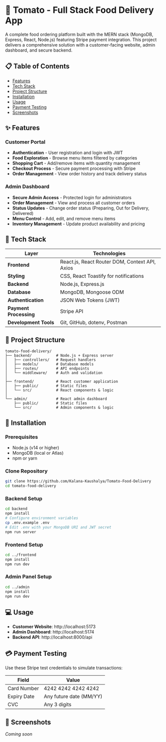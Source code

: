 # 🍅 Tomato - Full Stack Food Delivery App

A complete food ordering platform built with the MERN stack (MongoDB, Express, React, Node.js) featuring Stripe payment integration. This project delivers a comprehensive solution with a customer-facing website, admin dashboard, and secure backend.

## 📋 Table of Contents
- [Features](#features)
- [Tech Stack](#tech-stack)
- [Project Structure](#project-structure)
- [Installation](#installation)
- [Usage](#usage)
- [Payment Testing](#payment-testing)
- [Screenshots](#screenshots)
  

## ✨ Features

### Customer Portal
- **Authentication** - User registration and login with JWT
- **Food Exploration** - Browse menu items filtered by categories
- **Shopping Cart** - Add/remove items with quantity management
- **Checkout Process** - Secure payment processing with Stripe
- **Order Management** - View order history and track delivery status

### Admin Dashboard
- **Secure Admin Access** - Protected login for administrators
- **Order Management** - View and process all customer orders
- **Status Updates** - Change order status (Preparing, Out for Delivery, Delivered)
- **Menu Control** - Add, edit, and remove menu items
- **Inventory Management** - Update product availability and pricing

## 🧰 Tech Stack

| Layer | Technologies |
|-------|--------------|
| **Frontend** | React.js, React Router DOM, Context API, Axios |
| **Styling** | CSS, React Toastify for notifications |
| **Backend** | Node.js, Express.js |
| **Database** | MongoDB, Mongoose ODM |
| **Authentication** | JSON Web Tokens (JWT) |
| **Payment Processing** | Stripe API |
| **Development Tools** | Git, GitHub, dotenv, Postman |

## 📁 Project Structure

```
tomato-food-delivery/
├── backend/           # Node.js + Express server
│   ├── controllers/   # Request handlers
│   ├── models/        # Database models
│   ├── routes/        # API endpoints
│   └── middleware/    # Auth and validation
│
├── frontend/          # React customer application
│   ├── public/        # Static files
│   └── src/           # React components & logic
│
└── admin/             # React admin dashboard
    ├── public/        # Static files
    └── src/           # Admin components & logic
```

## 🚀 Installation

### Prerequisites
- Node.js (v14 or higher)
- MongoDB (local or Atlas)
- npm or yarn

### Clone Repository
```bash
git clone https://github.com/Kalana-Kaushalya/Tomato-Food-Delivery
cd tomato-food-delivery
```

### Backend Setup
```bash
cd backend
npm install
# Configure environment variables
cp .env.example .env
# Edit .env with your MongoDB URI and JWT secret
npm run server
```

### Frontend Setup
```bash
cd ../frontend
npm install
npm run dev
```

### Admin Panel Setup
```bash
cd ../admin
npm install
npm run dev
```

## 💻 Usage
- **Customer Website**: http://localhost:5173
- **Admin Dashboard**: http://localhost:5174
- **Backend API**: http://localhost:8000/api

## 💳 Payment Testing

Use these Stripe test credentials to simulate transactions:

| Field | Value |
|-------|-------|
| Card Number | 4242 4242 4242 4242 |
| Expiry Date | Any future date (MM/YY) |
| CVC | Any 3 digits |

## 📸 Screenshots
*Coming soon*

